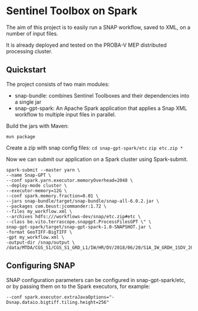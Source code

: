 # Sentinel Toolbox on Spark

The aim of this project is to easily run a SNAP workflow, saved to XML, on a 
number of input files.

It is already deployed and tested on the PROBA-V MEP distributed processing cluster.


## Quickstart

The project consists of two main modules:

* snap-bundle: combines Sentinel Toolboxes and their dependencies into a single jar
* snap-gpt-spark: An Apache Spark application that applies a Snap XML workflow to multiple input files in parallel.

Build the jars with Maven:

`mvn package`

Create a zip with snap config files:
`cd snap-gpt-spark/etc`
`zip etc.zip *`

Now we can submit our application on a Spark cluster using Spark-submit.

```
spark-submit --master yarn \
--name Snap-GPT \
--conf spark.yarn.executor.memoryOverhead=2048 \
--deploy-mode cluster \
--executor-memory=12G \
--conf spark.memory.fraction=0.01 \
--jars snap-bundle/target/snap-bundle/snap-all-6.0.2.jar \
--packages com.beust:jcommander:1.72 \
--files my_workflow.xml \
--archives hdfs:///workflows-dev/snap/etc.zip#etc \
--class be.vito.terrascope.snapgpt.ProcessFilesGPT \" \
snap-gpt-spark/target/snap-gpt-spark-1.0-SNAPSHOT.jar \
-format GeoTIFF-BigTIFF \
-gpt my_workflow.xml \
-output-dir /snap/output \
/data/MTDA/CGS_S1/CGS_S1_GRD_L1/IW/HR/DV/2018/06/20/S1A_IW_GRDH_1SDV_20180620T054148_20180620T054213_022436_026E08_6AAB/S1A_IW_GRDH_1SDV_20180620T054148_20180620T054213_022436_026E08_6AAB.zip

```

## Configuring SNAP
SNAP configuration parameters can be configured in snap-gpt-spark/etc, or by 
passing them on to the Spark executors, for example:

`--conf spark.executor.extraJavaOptions="-Dsnap.dataio.bigtiff.tiling.height=256"`